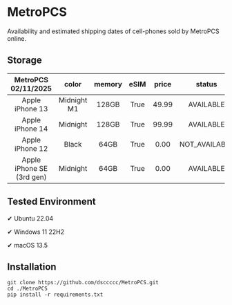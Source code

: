 # MetroPCS
Availability and estimated shipping dates of cell-phones sold by MetroPCS online.
## Storage
|MetroPCS 02/11/2025|color|memory|eSIM|price|status|shipping from|shipping to|
|:--:|:--:|:--:|:--:|:--:|:--:|:--:|:--:|
|Apple iPhone 13|Midnight M1|128GB|True|49.99|AVAILABLE|02/10/2025|02/13/2025|
|Apple iPhone 14|Midnight|128GB|True|99.99|AVAILABLE|02/10/2025|02/13/2025|
|Apple iPhone 12|Black|64GB|True|0.00|NOT_AVAILABLE|02/17/2025|02/24/2025|
|Apple iPhone SE (3rd gen)|Midnight|64GB|True|0.00|AVAILABLE|02/10/2025|02/13/2025|

## Tested Environment
✔ Ubuntu 22.04

✔ Windows 11 22H2

✔ macOS 13.5
## Installation
```
git clone https://github.com/dsccccc/MetroPCS.git
cd ./MetroPCS
pip install -r requirements.txt
```
